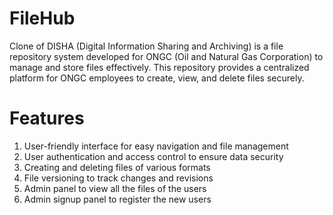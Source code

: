 # FileHub
Clone of DISHA (Digital Information Sharing and Archiving) is a file repository system developed for ONGC (Oil and Natural Gas Corporation) to manage and store files effectively. This repository provides a centralized platform for ONGC employees to create, view, and delete files securely.

# Features
1. User-friendly interface for easy navigation and file management
2. User authentication and access control to ensure data security
3. Creating and deleting files of various formats
4. File versioning to track changes and revisions
5. Admin panel to view all the files of the users
6. Admin signup panel to register the new users
